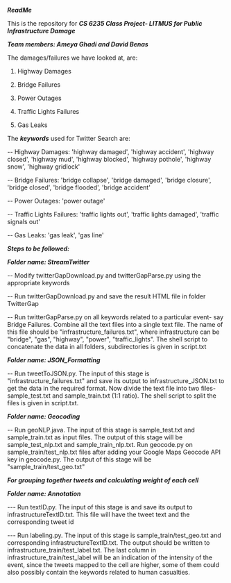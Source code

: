 ***ReadMe***

This is the repository for 
***CS 6235 Class Project- LITMUS for Public Infrastructure Damage***

***Team members: Ameya Ghadi and David Benas***

The damages/failures we have looked at, are:

1) Highway Damages

2) Bridge Failures

3) Power Outages

4) Traffic Lights Failures

5) Gas Leaks


The ***keywords*** used for Twitter Search are:

-- Highway Damages: 'highway damaged', 'highway accident', 'highway closed', 'highway mud', 'highway blocked', 'highway pothole', 'highway snow', 'highway gridlock'

-- Bridge Failures: 'bridge collapse', 'bridge damaged', 'bridge closure', 'bridge closed', 'bridge flooded', 'bridge accident'

-- Power Outages: 'power outage'

-- Traffic Lights Failures: 'traffic lights out', 'traffic lights damaged', 'traffic signals out'

-- Gas Leaks: 'gas leak', 'gas line'


***Steps to be followed:***

***Folder name: StreamTwitter***

-- Modify twitterGapDownload.py and twitterGapParse.py using the appropriate keywords

-- Run twitterGapDownload.py and save the result HTML file in folder TwitterGap

-- Run twitterGapParse.py on all keywords related to a particular event- say Bridge Failures. Combine all the text files into a single text file. The name of this file should be "infrastructure_failures.txt", where infrastructure can be "bridge", "gas", "highway", "power", "traffic_lights". The shell script to concatenate the data in all folders, subdirectories is given in script.txt


***Folder name: JSON_Formatting***

-- Run tweetToJSON.py. The input of this stage is "infrastructure_failures.txt" and save its output to infrastructure_JSON.txt to get the data in the required format. Now divide the text file into two files- sample_test.txt and sample_train.txt (1:1 ratio). The shell script to split the files is given in script.txt.

***Folder name: Geocoding***

-- Run geoNLP.java. The input of this stage is sample_test.txt and sample_train.txt as input files. The output of this stage will be sample_test_nlp.txt and sample_train_nlp.txt. Run geocode.py on sample_train/test_nlp.txt files after adding your Google Maps Geocode API key in geocode.py. The output of this stage will be "sample_train/test_geo.txt"


***For grouping together tweets and calculating weight of each cell***

***Folder name: Annotation***

--- Run textID.py. The input of this stage is  and save its output to infrastructureTextID.txt. This file will have the tweet text and the corresponding tweet id

--- Run labeling.py. The input of this stage is sample_train/test_geo.txt and corresponding infrastructureTextID.txt. The output should be written to infrastructure_train/test_label.txt. The last column in infrastructure_train/test_label will be an indication of the intensity of the event, since the tweets mapped to the cell are higher, some of them could also possibly contain the keywords related to human casualties.
